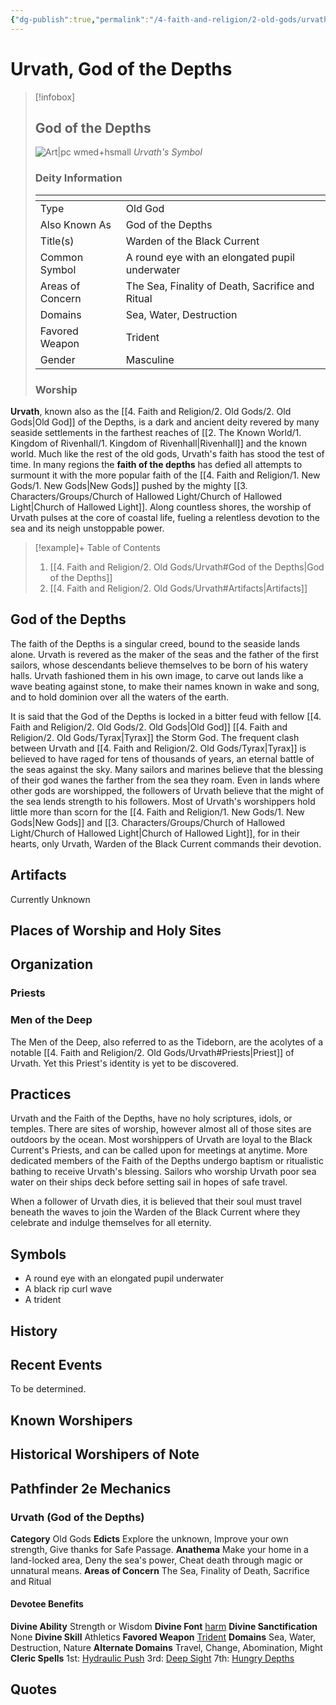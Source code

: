 ```yaml
---
{"dg-publish":true,"permalink":"/4-faith-and-religion/2-old-gods/urvath/","dgPassFrontmatter":true}
---
```


# Urvath, God of the Depths
> [!infobox] 
> ## God of the Depths
> ![Art|pc wmed+hsmall](https://cdnb.artstation.com/p/assets/images/images/040/776/355/large/filip-p-undewater.jpg?1629843210)
> *Urvath's Symbol*
> ### Deity Information
> <table><thead><tr><th></th><th></th></tr></thead><tbody><tr><td>Type</td><td>Old God</td></tr><tr><td>Also Known As</td><td>God of the Depths</td></tr><tr><td>Title(s)</td><td>Warden of the Black Current</td></tr><tr><td>Common Symbol</td><td>A round eye with an elongated pupil underwater</td></tr><tr><td>Areas of Concern</td><td>The Sea, Finality of Death, Sacrifice and Ritual</td></tr><tr><td>Domains</td><td>Sea, Water, Destruction</td></tr><tr><td>Favored Weapon</td><td>Trident</td></tr><tr><td>Gender</td><td>Masculine</td></tr></tbody></table>
> 
> ### Worship
> 

**Urvath**, known also as the [[4. Faith and Religion/2. Old Gods/2. Old Gods\|Old God]] of the Depths, is a dark and ancient deity revered by many seaside settlements in the farthest reaches of [[2. The Known World/1. Kingdom of Rivenhall/1. Kingdom of Rivenhall\|Rivenhall]] and the known world. Much like the rest of the old gods, Urvath's faith has stood the test of time. In many regions the **faith of the depths** has defied all attempts to surmount it with the more popular faith of the [[4. Faith and Religion/1. New Gods/1. New Gods\|New Gods]] pushed by the mighty [[3. Characters/Groups/Church of Hallowed Light/Church of Hallowed Light\|Church of Hallowed Light]]. Along countless shores, the worship of Urvath pulses at the core of coastal life, fueling a relentless devotion to the sea and its neigh unstoppable power.

> [!example]+ Table of Contents
> 1. [[4. Faith and Religion/2. Old Gods/Urvath#God of the Depths\|God of the Depths]]
> 2. [[4. Faith and Religion/2. Old Gods/Urvath#Artifacts\|Artifacts]]

## God of the Depths
The faith of the Depths is a singular creed, bound to the seaside lands alone. Urvath is revered as the maker of the seas and the father of the first sailors, whose descendants believe themselves to be born of his watery halls. Urvath fashioned them in his own image, to carve out lands like a wave beating against stone, to make their names known in wake and song, and to hold dominion over all the waters of the earth. 

It is said that the God of the Depths is locked in a bitter feud with fellow [[4. Faith and Religion/2. Old Gods/2. Old Gods\|Old God]] [[4. Faith and Religion/2. Old Gods/Tyrax\|Tyrax]] the Storm God. The frequent clash between Urvath and [[4. Faith and Religion/2. Old Gods/Tyrax\|Tyrax]] is believed to have raged for tens of thousands of years, an eternal battle of the seas against the sky. Many sailors and marines believe that the blessing of their god wanes the farther from the sea they roam. Even in lands where other gods are worshipped, the followers of Urvath believe that the might of the sea lends strength to his followers. Most of Urvath's worshippers hold little more than scorn for the [[4. Faith and Religion/1. New Gods/1. New Gods\|New Gods]] and [[3. Characters/Groups/Church of Hallowed Light/Church of Hallowed Light\|Church of Hallowed Light]], for in their hearts, only Urvath, Warden of the Black Current commands their devotion.

## Artifacts
Currently Unknown

## Places of Worship and Holy Sites

## Organization
### Priests
### Men of the Deep
The Men of the Deep, also referred to as the Tideborn, are the acolytes of a notable [[4. Faith and Religion/2. Old Gods/Urvath#Priests\|Priest]] of Urvath. Yet this Priest's identity is yet to be discovered. 

## Practices
Urvath and the Faith of the Depths, have no holy scriptures, idols, or temples. There are sites of worship, however almost all of those sites are outdoors by the ocean. Most worshippers of Urvath are loyal to the Black Current's Priests, and can be called upon for meetings at anytime. More dedicated members of the Faith of the Depths undergo baptism or ritualistic bathing to receive Urvath's blessing. Sailors who worship Urvath poor sea water on their ships deck before setting sail in hopes of safe travel.  

When a follower of Urvath dies, it is believed that their soul must travel beneath the waves to join the Warden of the Black Current where they celebrate and indulge themselves for all eternity. 
## Symbols
- A round eye with an elongated pupil underwater
- A black rip curl wave
- A trident

## History

## Recent Events
To be determined.

## Known Worshipers

## Historical Worshipers of Note

## Pathfinder 2e Mechanics
### Urvath (God of the Depths)
**Category** Old Gods
**Edicts** Explore the unknown, Improve your own strength, Give thanks for Safe Passage.
**Anathema** Make your home in a land-locked area, Deny the sea's power, Cheat death through magic or unnatural means.
**Areas of Concern** The Sea, Finality of Death, Sacrifice and Ritual
#### Devotee Benefits
**Divine Ability** Strength or Wisdom
**Divine Font** [harm](https://2e.aonprd.com/Spells.aspx?ID=1552&Redirected=1) 
**Divine Sanctification** None
**Divine Skill** Athletics
**Favored Weapon** [Trident](https://app.demiplane.com/nexus/pathfinder2e/items/trident?srsltid=AfmBOorFbRWiw8sJ59ibAXGItf8a9nOKuSITaMGV6l_pD1OagKllUNVs)
**Domains** Sea, Water, Destruction, Nature 
**Alternate Domains** Travel, Change, Abomination, Might
**Cleric Spells** 1st: [Hydraulic Push](https://2e.aonprd.com/Spells.aspx?ID=1561&Redirected=1) 3rd: [Deep Sight](https://2e.aonprd.com/Spells.aspx?ID=1426) 7th: [Hungry Depths](https://2e.aonprd.com/Spells.aspx?ID=1391)

## Quotes
